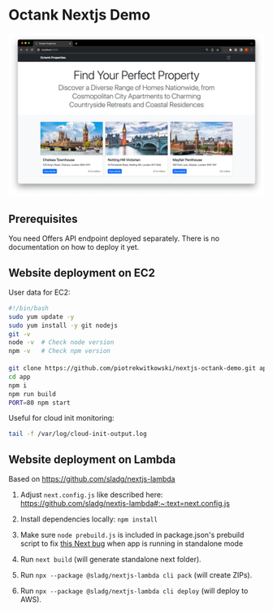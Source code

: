 # Octank Nextjs Demo
![](./website.png)

## Prerequisites
You need Offers API endpoint deployed separately. There is no documentation on how to deploy it yet.

## Website deployment on EC2
User data for EC2:
```bash
#!/bin/bash
sudo yum update -y
sudo yum install -y git nodejs
git -v
node -v  # Check node version
npm -v   # Check npm version

git clone https://github.com/piotrekwitkowski/nextjs-octank-demo.git app
cd app
npm i
npm run build
PORT=80 npm start
```

Useful for cloud init monitoring: 
```bash
tail -f /var/log/cloud-init-output.log
```


## Website deployment on Lambda
Based on https://github.com/sladg/nextjs-lambda
1. Adjust `next.config.js` like described here: https://github.com/sladg/nextjs-lambda#:~:text=next.config.js

1. Install dependencies locally: `npm install`

1. Make sure `node prebuild.js` is included in package.json's prebuild script to fix [this Next bug](https://github.com/vercel/next.js/issues/49169) when app is running in standalone mode 
 
1. Run `next build` (will generate standalone next folder).
1. Run `npx --package @sladg/nextjs-lambda cli pack` (will create ZIPs).
1. Run `npx --package @sladg/nextjs-lambda cli deploy` (will deploy to AWS).
